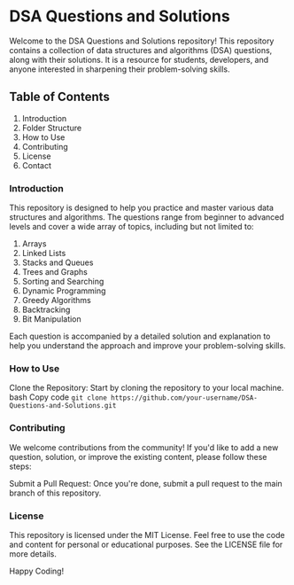 # DSA Questions and Solutions
Welcome to the DSA Questions and Solutions repository! This repository contains a collection of data structures and algorithms (DSA) questions, along with their solutions. 
It is a resource for students, developers, and anyone interested in sharpening their problem-solving skills.

## Table of Contents
1. Introduction
2. Folder Structure
3. How to Use
4. Contributing
5. License
6. Contact

### Introduction
This repository is designed to help you practice and master various data structures and algorithms. The questions range from beginner to advanced levels and cover a wide array of topics, including but not limited to:
1. Arrays
2. Linked Lists
3. Stacks and Queues
4. Trees and Graphs
5. Sorting and Searching
6. Dynamic Programming
7. Greedy Algorithms
8. Backtracking
9. Bit Manipulation

Each question is accompanied by a detailed solution and explanation to help you understand the approach and improve your problem-solving skills.

### How to Use
Clone the Repository: Start by cloning the repository to your local machine.
bash
Copy code
`git clone https://github.com/your-username/DSA-Questions-and-Solutions.git`

### Contributing
We welcome contributions from the community! If you'd like to add a new question, solution, or improve the existing content, please follow these steps:

Submit a Pull Request: Once you're done, submit a pull request to the main branch of this repository.

### License
This repository is licensed under the MIT License. Feel free to use the code and content for personal or educational purposes. See the LICENSE file for more details.

Happy Coding!
